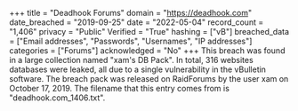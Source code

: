 +++
title = "Deadhook Forums"
domain = "https://deadhook.com"
date_breached = "2019-09-25"
date = "2022-05-04"
record_count = "1,406"
privacy = "Public"
Verified = "True"
hashing = ["vB"]
breached_data = ["Email addresses", "Passwords", "Usernames", "IP addresses"]
categories = ["Forums"]
acknowledged = "No"
+++
This breach was found in a large collection named "xam's DB Pack". In total, 316 websites databases were leaked, all due to a single vulnerability in the vBulletin software. The breach pack was released on RaidForums by the user xam on October 17, 2019. The filename that this entry comes from is "deadhook.com_1406.txt".
